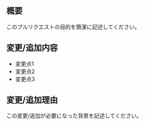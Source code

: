 ## 概要
このプルリクエストの目的を簡潔に記述してください。

## 変更/追加内容
- 変更点1
- 変更点2
- 変更点3

## 変更/追加理由
この変更/追加が必要になった背景を記述してください。